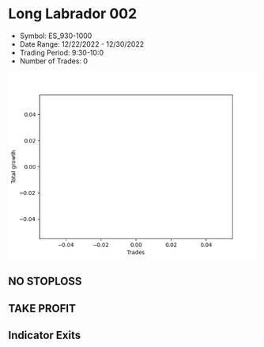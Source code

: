 # Long Labrador 002 
- Symbol: ES_930-1000
- Date Range: 12/22/2022 - 12/30/2022
- Trading Period: 9:30-10:0
- Number of Trades: 0

![Plot](LongLabrador002ES_930-1000.png)
## NO STOPLOSS














## TAKE PROFIT











## Indicator Exits

